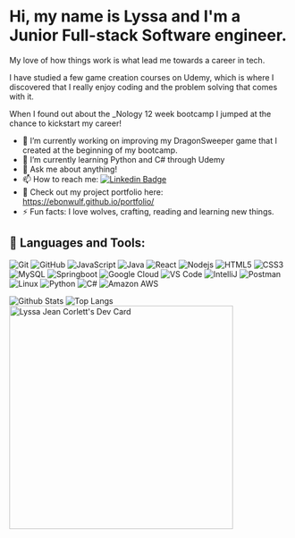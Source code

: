 # Hi, my name is Lyssa and I'm a Junior Full-stack Software engineer.

My love of how things work is what lead me towards a career in tech.

I have studied a few game creation courses on Udemy, which is where I discovered that I really enjoy coding and the problem solving that comes with it.

When I found out about the _Nology 12 week bootcamp I jumped at the chance to kickstart my career!

- 🔭 I’m currently working on improving my DragonSweeper game that I created at the beginning of my bootcamp.
- 🌱 I’m currently learning Python and C# through Udemy
- 💬 Ask me about anything!
- 📫 How to reach me:   [![Linkedin Badge](https://img.shields.io/badge/-Lyssa-blue?style=flat-square&logo=Linkedin&logoColor=white&link=https://www.linkedin.com/in/lyssa-jean-corlett-5a3805204/)](https://www.linkedin.com/in/lyssa-jean-corlett-5a3805204/)
- :open_file_folder: Check out my project portfolio here:  https://ebonwulf.github.io/portfolio/
- ⚡ Fun facts: I love wolves, crafting, reading and learning new things.


## 🧰 Languages and Tools:
  
![Git](https://img.shields.io/badge/-Git-black?style=flat-square&logo=git)
![GitHub](https://img.shields.io/badge/-GitHub-181717?style=flat-square&logo=github)
![JavaScript](https://img.shields.io/badge/-JavaScript-black?style=flat-square&logo=javascript)
![Java](https://img.shields.io/badge/-Java-black?style=flat-square&logo=java)
![React](https://img.shields.io/badge/-React-black?style=flat-square&logo=react)
![Nodejs](https://img.shields.io/badge/-Nodejs-black?style=flat-square&logo=Node.js)
![HTML5](https://img.shields.io/badge/-HTML5-black?style=flat-square&logo=html5)
![CSS3](https://img.shields.io/badge/-CSS3-black?style=flat-square&logo=css3)
![MySQL](https://img.shields.io/badge/-MySQL-black?style=flat-square&logo=mysql)
![Springboot](https://img.shields.io/badge/-Springboot-black?style=flat-square&logo=springboot)
![Google Cloud](https://img.shields.io/badge/Google%20Cloud-black?style=flat-square&logo=google-cloud)
![VS Code](https://img.shields.io/badge/-VS%20Code-007ACC?style=flat-square&logo=visual-studio-code)
![IntelliJ](https://img.shields.io/badge/-IntelliJ%20IDEA-black?style=flat-square&logo=jetbrains)
![Postman](https://img.shields.io/badge/Postman-black?style=flat-square&logo=postman)
![Linux](https://img.shields.io/badge/Linux-black?style=flat-square&logo=linux)
![Python](https://img.shields.io/badge/-Python-black?style=flat-square&logo=python)
![C#](https://img.shields.io/badge/-C#-00599C?style=flat-square&logo=c)
![Amazon AWS](https://img.shields.io/badge/Amazon%20AWS-232F3E?style=flat-square&logo=amazon-aws)


![Github Stats](https://github-readme-stats.vercel.app/api?username=ebonwulf&count_private=true&show_icons=true&include_all_commits=true)
![Top Langs](https://github-readme-stats.vercel.app/api/top-langs/?username=ebonwulf&hide=TeX&layout=compact)
<a href="https://app.daily.dev/Ebonwolf"><img src="https://api.daily.dev/devcards/966213db4fc44630b51fac038d77d396.png?r=xzl" width="400" alt="Lyssa Jean Corlett's Dev Card"/></a>
